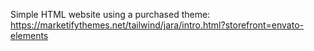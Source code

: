 Simple HTML website using a purchased theme: https://marketifythemes.net/tailwind/jara/intro.html?storefront=envato-elements
